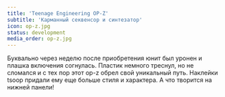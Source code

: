 ```yaml
---
title: 'Teenage Engineering OP-Z'
subtitle: 'Карманный секвенсор и синтезатор'
icon: op-z.jpg
status: development
media_order: op-z.jpg
---
```


Буквально через неделю после приобретения юнит был уронен и плашка включения согнулась. Пластик немного треснул, но не сломался и с тех пор этот op-z обрел свой уникальный путь. Наклейки tsoop придали ему еще больше стиля и характера. А что творится на нижней панели!